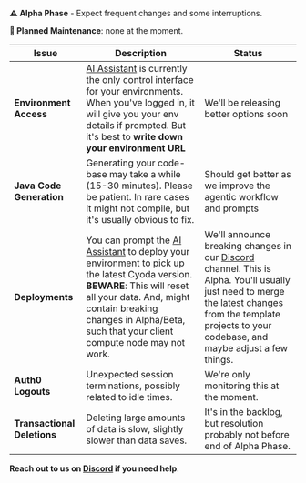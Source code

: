 <!--
ABOUTME: Quick reference guide providing a concise overview of the most critical caveats, limitations, and gotchas for Cyoda Cloud Free Tier users. For detailed information, see cloud-service-details.md.

THIS PAGE NEEDS TO BE AS COMPACT AND CONCISE AS POSSIBLE, BECAUSE IT IS SHOWN AS A PANEL ON VARIOUS UIs

TONE: Direct, scannable format optimized for quick reference. Focus on the most impactful limitations that users need to be aware of immediately. Use the first-person plural form in the issue descriptions and status, and keep the tone conversational and friendly.
-->

**⚠️ Alpha Phase** - Expect frequent changes and some interruptions.

**🔧 Planned Maintenance**: none at the moment.

| Issue                     | Description                                                                                                                                                                                                                                                             | Status                                                                                                                                                                                                                                   |
|---------------------------|-------------------------------------------------------------------------------------------------------------------------------------------------------------------------------------------------------------------------------------------------------------------------|------------------------------------------------------------------------------------------------------------------------------------------------------------------------------------------------------------------------------------------|
| **Environment Access**    | [AI Assistant](https://ai.cyoda.net) is currently the only control interface for your environments. When you've logged in, it will give you your env details if prompted. But it's best to **write down your environment URL**                                          | We'll be releasing better options soon                                                                                                                                                                                                   |
| **Java Code Generation**  | Generating your code-base may take a while (15-30 minutes). Please be patient. In rare cases it might not compile, but it's usually obvious to fix.                                                                                                                     | Should get better as we improve the agentic workflow and prompts                                                                                                                                                                         |
| **Deployments**                 | You can prompt the  [AI Assistant](https://ai.cyoda.net) to deploy your environment to pick up the latest Cyoda version. **BEWARE**: This will reset all your data. And, might contain breaking changes in Alpha/Beta, such that your client compute node may not work. | We'll announce breaking changes in our [Discord](https://discord.gg/95rdAyBZr2) channel. This is Alpha. You'll usually just need to merge the latest changes from the template projects to your codebase, and maybe adjust a few things. |
| **Auth0 Logouts**         | Unexpected session terminations, possibly related to idle times.                                                                                                                                                                                                        | We're only monitoring this at the moment.                                                                                                                                                                                                |
| **Transactional Deletions** | Deleting large amounts of data is slow, slightly slower than data saves.                                                                                                                                                                                                | It's in the backlog, but resolution probably not before end of Alpha Phase.                                                                                                                                                              |

**Reach out to us on [Discord](https://discord.com/invite/95rdAyBZr2) if you need help**.
